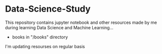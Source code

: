 # Data-Science-Study
This repository contains jupyter notebook and other resources made by me during learning Data Science and Machine Learning...

* books in "/books" directory

I'm updating resourses on regular basis

